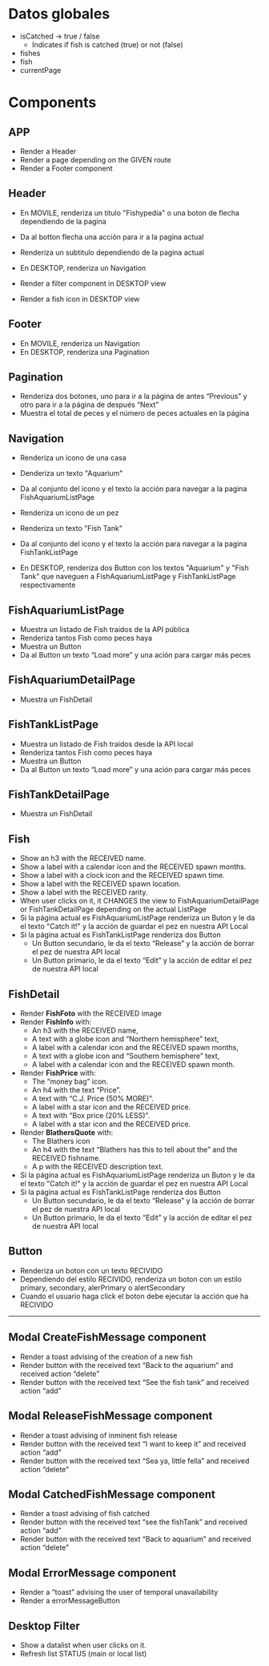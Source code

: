 # Datos globales

- isCatched → true / false
  - Indicates if fish is catched (true) or not (false)
- fishes
- fish
- currentPage

# Components

## APP

- Render a Header
- Render a page depending on the GIVEN route
- Render a Footer component

## Header

- En MOVILE, renderiza un titulo "Fishypedia" o una boton de flecha dependiendo de la pagina
- Da al botton flecha una acción para ir a la pagina actual

- Renderiza un subtitulo dependiendo de la pagina actual

- En DESKTOP, renderiza un Navigation

- Render a filter component in DESKTOP view

- Render a fish icon in DESKTOP view

## Footer

- En MOVILE, renderiza un Navigation
- En DESKTOP, renderiza una Pagination

## Pagination

- Renderiza dos botones, uno para ir a la página de antes “Previous” y otro para ir a la página de después “Next”
- Muestra el total de peces y el número de peces actuales en la página

## Navigation

- Renderiza un icono de una casa
- Denderiza un texto "Aquarium"
- Da al conjunto del icono y el texto la acción para navegar a la pagina FishAquariumListPage

- Renderiza un icono de un pez
- Renderiza un texto "Fish Tank"
- Da al conjunto del icono y el texto la acción para navegar a la pagina FishTankListPage

- En DESKTOP, renderiza dos Button con los textos "Aquarium" y "Fish Tank" que naveguen a FishAquariumListPage y FishTankListPage respectivamente

## FishAquariumListPage

- Muestra un listado de Fish traidos de la API pública
- Renderiza tantos Fish como peces haya
- Muestra un Button
- Da al Button un texto “Load more” y una ación para cargar más peces

## FishAquariumDetailPage

- Muestra un FishDetail

## FishTankListPage

- Muestra un listado de Fish traidos desde la API local
- Renderiza tantos Fish como peces haya
- Muestra un Button
- Da al Button un texto “Load more” y una ación para cargar más peces

## FishTankDetailPage

- Muestra un FishDetail

## Fish

- Show an h3 with the RECEIVED name.
- Show a label with a calendar icon and the RECEIVED spawn months.
- Show a label with a clock icon and the RECEIVED spawn time.
- Show a label with the RECEIVED spawn location.
- Show a label with the RECEIVED rarity.
- When user clicks on it, it CHANGES the view to FishAquariumDetailPage or FishTankDetailPage depending on the actual ListPage
- Si la página actual es FishAquariumListPage renderiza un Buton y le da el texto "Catch it!" y la acción de guardar el pez en nuestra API Local
- Si la página actual es FishTankListPage renderiza dos Button
  - Un Button secundario, le da el texto “Release” y la acción de borrar el pez de nuestra API local
  - Un Button primario, le da el texto “Edit” y la acción de editar el pez de nuestra API local

## FishDetail

- Render **FishFoto** with the RECEIVED image
- Render **FishInfo** with:
  - An h3 with the RECEIVED name,
  - A text with a globe icon and “Northern hemisphere” text,
  - A label with a calendar icon and the RECEIVED spawn months,
  - A text with a globe icon and “Southern hemisphere” text,
  - A label with a calendar icon and the RECEIVED spawn month.
- Render **FishPrice** with:
  - The “money bag” icon.
  - An h4 with the text “Price”.
  - A text with “C.J. Price (50% MORE)”.
  - A label with a star icon and the RECEIVED price.
  - A text with “Box price (20% LESS)”.
  - A label with a star icon and the RECEIVED price.
- Render **BlathersQuote** with:
  - The Blathers icon
  - An h4 with the text “Blathers has this to tell about the” and the RECEIVED fishname.
  - A p with the RECEIVED description text.
- Si la página actual es FishAquariumListPage renderiza un Buton y le da el texto "Catch it!" y la acción de guardar el pez en nuestra API Local
- Si la página actual es FishTankListPage renderiza dos Button
  - Un Button secundario, le da el texto “Release” y la acción de borrar el pez de nuestra API local
  - Un Button primario, le da el texto “Edit” y la acción de editar el pez de nuestra API local

## Button

- Renderiza un boton con un texto RECIVIDO
- Dependiendo del estilo RECIVIDO, renderiza un boton con un estilo primary, secondary, alerPrimary o alertSecondary
- Cuando el usuario haga click el boton debe ejecutar la acción que ha RECIVIDO

---

## Modal CreateFishMessage component

- Render a toast advising of the creation of a new fish
- Render button with the received text “Back to the aquarium” and received action “delete”
- Render button with the received text “See the fish tank” and received action “add”

## Modal ReleaseFishMessage component

- Render a toast advising of inminent fish release
- Render button with the received text “I want to keep it” and received action “add”
- Render button with the received text “Sea ya, little fella” and received action “delete”

## Modal CatchedFishMessage component

- Render a toast advising of fish catched
- Render button with the received text “see the fishTank” and received action “add”
- Render button with the received text “Back to aquarium” and received action “delete”

## Modal ErrorMessage component

- Render a “toast” advising the user of temporal unavailability
- Render a errorMessageButton

## Desktop Filter

- Show a datalist when user clicks on it.
- Refresh list STATUS (main or local list)
